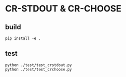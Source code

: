 # CR-STDOUT & CR-CHOOSE

## build

```shell
pip install -e .
```

## test

```shell
python ./test/test_crstdout.py
python ./test/test_crchoose.py
```
